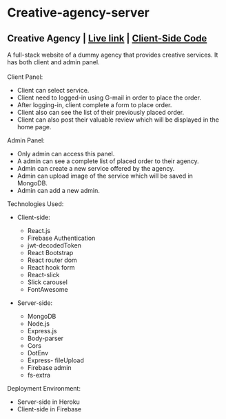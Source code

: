 # Creative-agency-server

## Creative Agency | [Live link](https://creative-agency-42bae.web.app/) | [Client-Side Code](https://github.com/rafsan18/creative-agency-client)

A full-stack website of a dummy agency that provides creative services. It has both client and admin panel.
\
\
Client Panel:

-   Client can select service.
-   Client need to logged-in using G-mail in order to place the order.
-   After logging-in, client complete a form to place order.
-   Client also can see the list of their previously placed order.
-   Client can also post their valuable review which will be displayed in the home page.

Admin Panel:

-   Only admin can access this panel.
-   A admin can see a complete list of placed order to their agency.
-   Admin can create a new service offered by the agency.
-   Admin can upload image of the service which will be saved in MongoDB.
-   Admin can add a new admin.

Technologies Used:

-   Client-side:
    -   React.js
    -   Firebase Authentication
    -   jwt-decodedToken
    -   React Bootstrap
    -   React router dom
    -   React hook form
    -   React-slick
    -   Slick carousel
    -   FontAwesome
-   Server-side:

    -   MongoDB
    -   Node.js
    -   Express.js
    -   Body-parser
    -   Cors
    -   DotEnv
    -   Express- fileUpload
    -   Firebase admin
    -   fs-extra

Deployment Environment:

-   Server-side in Heroku
-   Client-side in Firebase
